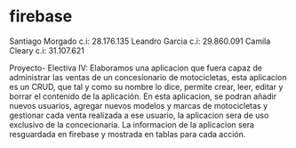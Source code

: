 # firebase
Santiago Morgado c.i: 28.176.135
Leandro Garcia c.i: 29.860.091
Camila Cleary c.i: 31.107.621



Proyecto- Electiva IV:
Elaboramos una aplicacion que fuera capaz de administrar las ventas de un concesionario de motocicletas, esta aplicacion es un CRUD, que tal y como su nombre lo dice, permite crear, leer, editar y borrar el contenido de la aplicación.
En esta aplicacion, se podran añadir nuevos usuarios, agregar nuevos modelos y marcas de motocicletas y gestionar cada venta realizada a ese usuario, la aplicacion sera de uso exclusivo de la concecionaria.
La informacion de la aplicacion sera resguardada en firebase y mostrada en tablas para cada acción.
